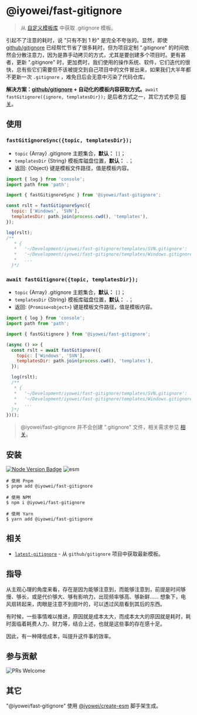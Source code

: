 # @iyowei/fast-gitignore

> 从 [自定义模板库][github/gitignore] 中获取 .gitignore 模板。

引起不了注意的耗时，说 "只有不到 1 秒" 是完全不夸张的。显然，即使 [github/gitignore][github/gitignore] 已经帮忙节省了很多耗时，但为项目定制 ".gitignore" 的时间依然会分散注意力，因为是靠手动拷贝的方式，尤其是要创建多个项目时。更有甚者，更新 ".gitignore" 时，更加费时，我们使用的操作系统、软件，它们迭代的很快，总有些它们需要但不该被提交到自己项目中的文件冒出来，如果我们大半年都不更新一次 `.gitignore` ，难免日后会无意中污染了代码仓库。

**解决方案：[github/gitignore][github/gitignore] + 自动化的模板内容获取方式。**`await fastGitignore({ignore, templatesDir});` 是后者方式之一，其它方式参见 [相关](#相关)。

## 使用

### `fastGitignoreSync({topic, templatesDir});`

- `topic` {Array} .gitignore 主题集合，**默认：** `[]`；
- `templatesDir` {String} 模板库磁盘位置，**默认：** `.`；
- 返回: {Object} 键是模板文件路径，值是模板内容。

```javascript
import { log } from 'console';
import path from 'path';

import { fastGitignoreSync } from '@iyowei/fast-gitignore';

const rslt = fastGitignoreSync({
  topic: ['Windows', 'SVN'],
  templatesDir: path.join(process.cwd(), 'templates'),
});

log(rslt);
/**
   * {
   *   '~/Development/iyowei/fast-gitignore/templates/SVN.gitignore': '.svn/\n'
   *   '~/Development/iyowei/fast-gitignore/templates/Windows.gitignore': '# Windows thumbnail cache files\n' + 'Thumbs.db\n' + 'Thumbs.db:encryptable\n' + 'ehthumbs.db\n' + 'ehthumbs_vista.db\n' + '\n' + '# Dump file\n' + '*.stackdump\n' + '\n' + '# Folder config file\n' + '[Dd]esktop.ini\n' + '\n' + '# Recycle Bin used on file shares\n' + '$RECYCLE.BIN \n' + '\n' + '# Windows Installer files\n' + '*.cab\n' + '*.msi\n' + '*.msix\n' + '*.msm\n' + '*.msp\n' + '\n' + '# Windows shortcuts\n' + '*.lnk\n',
   *   ...
  }*/
```

### `await fastGitignore({topic, templatesDir});`

- `topic` {Array} .gitignore 主题集合，**默认：** `[]`；
- `templatesDir` {String} 模板库磁盘位置，**默认：** `.`；
- 返回: {`Promise<object>`} 键是模板文件路径，值是模板内容。

```javascript
import { log } from 'console';
import path from 'path';

import { fastGitignore } from '@iyowei/fast-gitignore';

(async () => {
  const rslt = await fastGitignore({
    topic: ['Windows', 'SVN'],
    templatesDir: path.join(process.cwd(), 'templates'),
  });

  log(rslt);
  /**
   * {
   *   '~/Development/iyowei/fast-gitignore/templates/SVN.gitignore': '.svn/\n'
   *   '~/Development/iyowei/fast-gitignore/templates/Windows.gitignore': '# Windows thumbnail cache files\n' + 'Thumbs.db\n' + 'Thumbs.db:encryptable\n' + 'ehthumbs.db\n' + 'ehthumbs_vista.db\n' + '\n' + '# Dump file\n' + '*.stackdump\n' + '\n' + '# Folder config file\n' + '[Dd]esktop.ini\n' + '\n' + '# Recycle Bin used on file shares\n' + '$RECYCLE.BIN \n' + '\n' + '# Windows Installer files\n' + '*.cab\n' + '*.msi\n' + '*.msix\n' + '*.msm\n' + '*.msp\n' + '\n' + '# Windows shortcuts\n' + '*.lnk\n',
   *   ...
  }*/
})();
```

> @iyowei/fast-gitignore 并不会创建 ".gitignore" 文件，相关需求参见 [相关](#相关)。

## 安装

[![Node Version Badge][node version badge]][download node.js] ![esm][esm]

```shell
# 使用 Pnpm
$ pnpm add @iyowei/fast-gitignore

# 使用 NPM
$ npm i @iyowei/fast-gitignore

# 使用 Yarn
$ yarn add @iyowei/fast-gitignore
```

## 相关

- [`latest-gitignore`][latest-gitignore] - 从 `github/gitignore` 项目中获取最新模板。

## 指导

从主观心理的角度来看，存在是因为能够注意到，而能够注意到，前提是时间够慢、够长，或是代价够大、够有影响力，出现频率够高、够新鲜…… 想象下，电风扇转起来，肉眼是注意不到扇叶的，可以透过风扇看到其后的东西。

有时候，一些事情难以推进，原因就是成本太大，而成本太大的原因就是耗时，耗时面临着耗费人力、财力等，结合上述，也就是这些事的存在感十足。

因此，有一种降低成本，叫提升这件事的效率。

## 参与贡献

![PRs Welcome][prs welcome badge]

## 其它

"@iyowei/fast-gitignore" 使用 [@iyowei/create-esm][create-esm] 脚手架生成。

<!-- 链接 -->

[github/gitignore]: https://github.com/github/gitignore
[latest-gitignore]: https://github.com/iyowei/latest-gitignore
[node version badge]: https://img.shields.io/badge/node.js-%3E%3D12.20.0-brightgreen?style=flat&logo=Node.js
[download node.js]: https://nodejs.org/en/download/
[esm]: https://img.shields.io/badge/ESM-brightgreen?style=flat
[prs welcome badge]: https://img.shields.io/badge/PRs-welcome-brightgreen.svg?style=flat
[create-esm]: https://github.com/iyowei/create-esm

<!-- 更多文档细节，参考 https://github.com/iyowei/readme-templates -->
